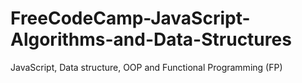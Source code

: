 # FreeCodeCamp-JavaScript-Algorithms-and-Data-Structures
JavaScript, Data structure, OOP and Functional Programming (FP)
